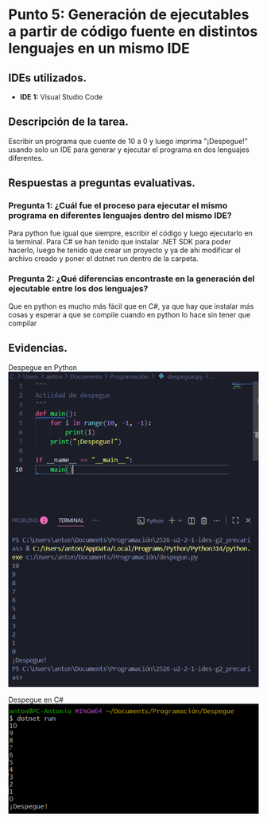 # Punto 5: Generación de ejecutables a partir de código fuente en distintos lenguajes en un mismo IDE

## IDEs utilizados.
- **IDE 1:** Visual Studio Code

## Descripción de la tarea.
Escribir un programa que cuente de 10 a 0 y luego imprima "¡Despegue!" usando solo un IDE para generar y ejecutar el programa en dos lenguajes diferentes.

## Respuestas a preguntas evaluativas.
### Pregunta 1: ¿Cuál fue el proceso para ejecutar el mismo programa en diferentes lenguajes dentro del mismo IDE?
Para python fue igual que siempre, escribir el código y luego ejecutarlo en la terminal. Para C# se han tenido que instalar .NET SDK para poder hacerlo, luego he tenido que crear un proyecto y ya de ahi modificar el archivo creado y poner el dotnet run dentro de la carpeta.

### Pregunta 2: ¿Qué diferencias encontraste en la generación del ejecutable entre los dos lenguajes?
Que en python es mucho más fácil que en C#, ya que hay que instalar más cosas y esperar a que se compile cuando en python lo hace sin tener que compilar

## Evidencias.
Despegue en Python
![](capturas/Despegue_python.png)

Despegue en C#
![](capturas/Despegue_c.png)